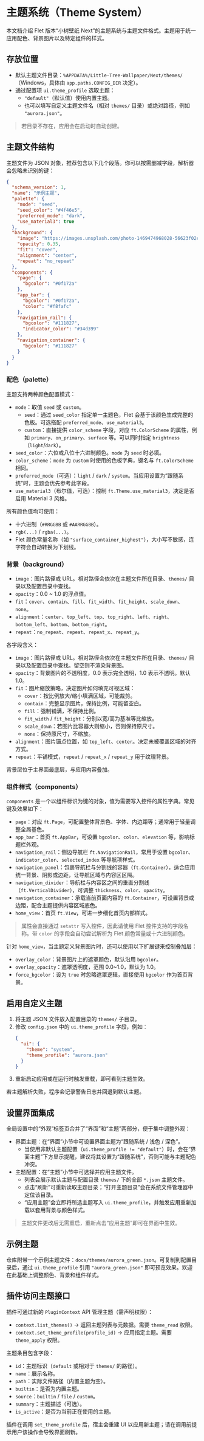 # 主题系统（Theme System）

本文档介绍 Flet 版本“小树壁纸 Next”的主题系统与主题文件格式。主题用于统一应用配色、背景图片以及特定组件的样式。

## 存放位置

- 默认主题文件目录：`%APPDATA%/Little-Tree-Wallpaper/Next/themes/`（Windows，具体由 `app.paths.CONFIG_DIR` 决定）。
- 通过配置项 `ui.theme_profile` 选取主题：
  - `"default"`（默认值）使用内置主题。
  - 也可以填写自定义主题文件名（相对 `themes/` 目录）或绝对路径，例如 `"aurora.json"`。

> 若目录不存在，应用会在启动时自动创建。

## 主题文件结构

主题文件为 JSON 对象，推荐包含以下几个段落。你可以按需删减字段，解析器会忽略未识别的键：

```json
{
  "schema_version": 1,
  "name": "示例主题",
  "palette": {
    "mode": "seed",
    "seed_color": "#4f46e5",
    "preferred_mode": "dark",
    "use_material3": true
  },
  "background": {
    "image": "https://images.unsplash.com/photo-1469474968028-56623f02e42e",
    "opacity": 0.35,
    "fit": "cover",
    "alignment": "center",
    "repeat": "no_repeat"
  },
  "components": {
    "page": {
      "bgcolor": "#0f172a"
    },
    "app_bar": {
      "bgcolor": "#0f172a",
      "color": "#f8fafc"
    },
    "navigation_rail": {
      "bgcolor": "#111827",
      "indicator_color": "#34d399"
    },
    "navigation_container": {
      "bgcolor": "#111827"
    }
  }
}
```

### 配色（palette）

主题支持两种颜色配置模式：

- `mode`：取值 `seed` 或 `custom`。
  - `seed`：通过 `seed_color` 指定单一主题色，Flet 会基于该颜色生成完整的色板。可选搭配 `preferred_mode`、`use_material3`。
  - `custom`：直接提供 `color_scheme` 字段，对应 `ft.ColorScheme` 的属性，例如 `primary`、`on_primary`、`surface` 等。可以同时指定 `brightness`（`light`/`dark`）。
- `seed_color`：六位或八位十六进制颜色。`mode` 为 `seed` 时必填。
- `color_scheme`：`mode` 为 `custom` 时使用的色板字典，键名与 `ft.ColorScheme` 相同。
- `preferred_mode`（可选）：`light` / `dark` / `system`。当应用设置为“跟随系统”时，主题会优先参考此字段。
- `use_material3`（布尔值，可选）：控制 `ft.Theme.use_material3`，决定是否启用 Material 3 风格。

所有颜色值均可使用：

- 十六进制（`#RRGGBB` 或 `#AARRGGBB`）。
- `rgb(...)` / `rgba(...)`。
- Flet 颜色常量名称（如 `"surface_container_highest"`），大小写不敏感，连字符会自动转换为下划线。

### 背景（background）

- `image`：图片路径或 URL。相对路径会依次在主题文件所在目录、`themes/` 目录以及配置目录中查找。
- `opacity`：0.0 ~ 1.0 的浮点值。
- `fit`：`cover`、`contain`、`fill`、`fit_width`、`fit_height`、`scale_down`、`none`。
- `alignment`：`center`、`top_left`、`top`、`top_right`、`left`、`right`、`bottom_left`、`bottom`、`bottom_right`。
- `repeat`：`no_repeat`、`repeat`、`repeat_x`、`repeat_y`。

各字段含义：

- `image`：图片路径或 URL。相对路径会依次在主题文件所在目录、`themes/` 目录以及配置目录中查找。留空则不渲染背景图。
- `opacity`：背景图片的不透明度，0.0 表示完全透明，1.0 表示不透明。默认 1.0。
- `fit`：图片缩放策略，决定图片如何填充可视区域：
  - `cover`：按比例放大/缩小填满区域，可能裁剪。
  - `contain`：完整显示图片，保持比例，可能留空白。
  - `fill`：强制铺满，不保持比例。
  - `fit_width` / `fit_height`：分别以宽/高为基准等比缩放。
  - `scale_down`：若图片比容器大则缩小，否则保持原尺寸。
  - `none`：保持原尺寸，不缩放。
- `alignment`：图片锚点位置，如 `top_left`、`center`。决定未被覆盖区域的对齐方式。
- `repeat`：平铺模式，`repeat` / `repeat_x` / `repeat_y` 用于纹理背景。

背景层位于主界面最底层，与应用内容叠加。

### 组件样式（components）

`components` 是一个以组件标识为键的对象，值为需要写入控件的属性字典。常见键及效果如下：

- `page`：对应 `ft.Page`，可配置整体背景色、字体、内边距等；通常用于轻量调整全局基色。
- `app_bar`：首页 `ft.AppBar`，可设置 `bgcolor`、`color`、`elevation` 等，影响标题栏外观。
- `navigation_rail`：侧边导航栏 `ft.NavigationRail`，常用于设置 `bgcolor`、`indicator_color`、`selected_index` 等导航项样式。
- `navigation_panel`：包裹导航栏与分割线的容器（`ft.Container`），适合应用统一背景、阴影或边距，让导航区域与内容区区隔。
- `navigation_divider`：导航栏与内容区之间的垂直分割线（`ft.VerticalDivider`），可调整 `thickness`、`color`、`opacity`。
- `navigation_container`：承载当前页面内容的 `ft.Container`，可设置背景或边距，配合主题提供内容区域底色。
- `home_view`：首页 `ft.View`，可进一步细化首页内部样式。

> 属性会直接通过 `setattr` 写入控件，因此请使用 Flet 控件支持的字段名称。带 `color` 的字段会自动尝试解析为 Flet 颜色常量或十六进制颜色。

针对 `home_view`，当主题定义背景图片时，还可以使用以下扩展键来控制叠加层：

- `overlay_color`：背景图片上的遮罩颜色，默认沿用 `bgcolor`。
- `overlay_opacity`：遮罩透明度，范围 0.0~1.0，默认为 1.0。
- `force_bgcolor`：设为 `true` 时忽略遮罩逻辑，直接使用 `bgcolor` 作为首页背景。

## 启用自定义主题

1. 将主题 JSON 文件放入配置目录的 `themes/` 子目录。
2. 修改 `config.json` 中的 `ui.theme_profile` 字段，例如：
   ```json
   {
     "ui": {
       "theme": "system",
       "theme_profile": "aurora.json"
     }
   }
   ```
3. 重新启动应用或在运行时触发重载，即可看到主题生效。

若主题解析失败，程序会记录警告日志并回退到默认主题。

## 设置界面集成

全局设置中的“外观”标签页合并了“界面”和“主题”两部分，便于集中调整外观：

- 界面主题：在“界面”小节中可设置界面主题为“跟随系统 / 浅色 / 深色”。
  - 当使用非默认主题配置（`ui.theme_profile != "default"`）时，会在“界面主题”下方显示提醒，建议将其设置为“跟随系统”，否则可能与主题配色冲突。
- 主题配置：在“主题”小节中可选择并应用主题文件。
  - 列表会展示默认主题与配置目录 `themes/` 下的全部 `*.json` 主题文件。
  - 点击“刷新”可重新读取主题目录；“打开主题目录”会在系统文件管理器中定位该目录。
  - “应用主题”会立即将所选主题写入 `ui.theme_profile`，并触发应用重新加载以套用背景与颜色样式。

> 主题文件更改后无需重启，重新点击“应用主题”即可在界面中生效。

## 示例主题

仓库附带一个示例主题文件：`docs/themes/aurora_green.json`。可复制到配置目录后，通过 `ui.theme_profile` 引用 `"aurora_green.json"` 即可预览效果。欢迎在此基础上调整颜色、背景和组件样式。

## 插件访问主题接口

插件可通过新的 `PluginContext` API 管理主题（需声明权限）：

- `context.list_themes()` → 返回主题列表与元数据。需要 `theme_read` 权限。
- `context.set_theme_profile(profile_id)` → 应用指定主题。需要 `theme_apply` 权限。

主题条目包含字段：

- `id`：主题标识（`default` 或相对于 `themes/` 的路径）。
- `name`：展示名称。
- `path`：实际文件路径（内置主题为空）。
- `builtin`：是否为内置主题。
- `source`：`builtin` / `file` / `custom`。
- `summary`：主题描述（可选）。
- `is_active`：是否为当前正在使用的主题。

插件在调用 `set_theme_profile` 后，宿主会重建 UI 以应用新主题；请在调用前提示用户该操作会导致界面刷新。
